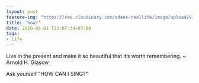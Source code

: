 ```yaml
---
layout: post
feature-img: "https://res.cloudinary.com/sdees-reallife/image/upload/v1555658919/sample_feature_img.png"
title: 'how?'
date: 2020-05-01 T23:07:34+07:00
tags:
- Life
---
```

Live in the present and make it so beautiful that it’s worth remembering. ~ Arnold H. Glasow

<i class="fa fa-child" style="color:plum"></i>

Ask yourself "HOW CAN I SING?"
